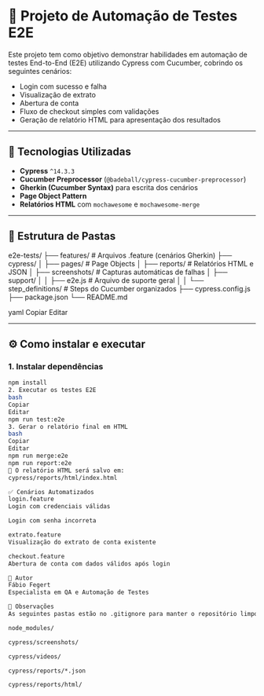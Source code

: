# 🧪 Projeto de Automação de Testes E2E

Este projeto tem como objetivo demonstrar habilidades em automação de testes End-to-End (E2E) utilizando Cypress com Cucumber, cobrindo os seguintes cenários:

- Login com sucesso e falha
- Visualização de extrato
- Abertura de conta
- Fluxo de checkout simples com validações
- Geração de relatório HTML para apresentação dos resultados

---

## 🚀 Tecnologias Utilizadas

- **Cypress** `^14.3.3`
- **Cucumber Preprocessor** (`@badeball/cypress-cucumber-preprocessor`)
- **Gherkin (Cucumber Syntax)** para escrita dos cenários
- **Page Object Pattern**
- **Relatórios HTML** com `mochawesome` e `mochawesome-merge`

---

## 📁 Estrutura de Pastas

e2e-tests/
├── features/ # Arquivos .feature (cenários Gherkin)
├── cypress/
│ ├── pages/ # Page Objects
│ ├── reports/ # Relatórios HTML e JSON
│ ├── screenshots/ # Capturas automáticas de falhas
│ ├── support/
│ │ ├── e2e.js # Arquivo de suporte geral
│ │ └── step_definitions/ # Steps do Cucumber organizados
├── cypress.config.js
├── package.json
└── README.md

yaml
Copiar
Editar

---

## ⚙️ Como instalar e executar

### 1. Instalar dependências

```bash
npm install
2. Executar os testes E2E
bash
Copiar
Editar
npm run test:e2e
3. Gerar o relatório final em HTML
bash
Copiar
Editar
npm run merge:e2e
npm run report:e2e
📂 O relatório HTML será salvo em:
cypress/reports/html/index.html

✅ Cenários Automatizados
login.feature
Login com credenciais válidas

Login com senha incorreta

extrato.feature
Visualização do extrato de conta existente

checkout.feature
Abertura de conta com dados válidos após login

👤 Autor
Fábio Fegert
Especialista em QA e Automação de Testes

📌 Observações
As seguintes pastas estão no .gitignore para manter o repositório limpo:

node_modules/

cypress/screenshots/

cypress/videos/

cypress/reports/*.json

cypress/reports/html/
